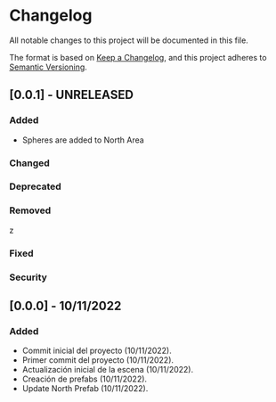 # Changelog

All notable changes to this project will be documented in this file.

The format is based on [Keep a Changelog](https://keepachangelog.com/en/1.1.0/),
and this project adheres to [Semantic Versioning](https://semver.org/spec/v2.0.0.html).

## [0.0.1] - UNRELEASED

### Added
- Spheres are added to North Area

### Changed

### Deprecated

### Removed
z
### Fixed

### Security


## [0.0.0] - 10/11/2022

### Added 

- Commit inicial del proyecto (10/11/2022).
- Primer commit del proyecto (10/11/2022).
- Actualización inicial de la escena (10/11/2022).
- Creación de prefabs (10/11/2022).
- Update North Prefab (10/11/2022).